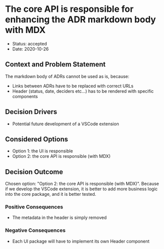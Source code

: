 # The core API is responsible for enhancing the ADR markdown body with MDX

- Status: accepted
- Date: 2020-10-26

## Context and Problem Statement

The markdown body of ADRs cannot be used as is, because:

- Links between ADRs have to be replaced with correct URLs
- Header (status, date, deciders etc...) has to be rendered with specific components

## Decision Drivers <!-- optional -->

- Potential future development of a VSCode extension

## Considered Options

- Option 1: the UI is responsible
- Option 2: the core API is responsible (with MDX)

## Decision Outcome

Chosen option: "Option 2: the core API is responsible (with MDX)".
Because if we develop the VSCode extension, it is better to add more business logic into the core package, and it is better tested.

### Positive Consequences <!-- optional -->

- The metadata in the header is simply removed

### Negative Consequences <!-- optional -->

- Each UI package will have to implement its own Header component
